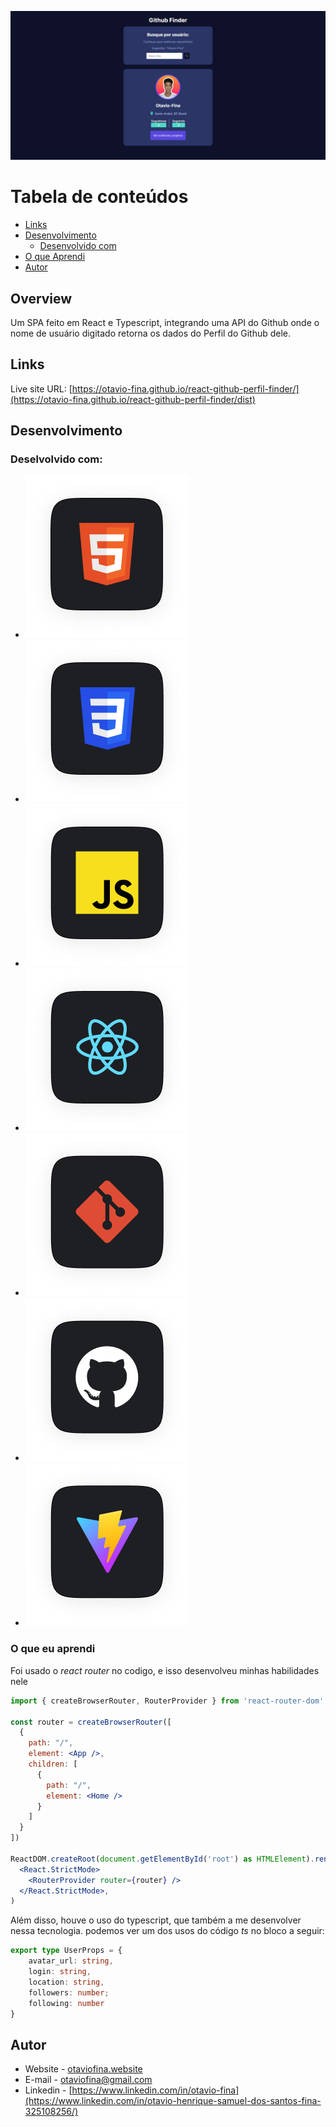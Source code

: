 
![Github Finder Desktop](/img_readme/github_finder.png)

Tabela de conteúdos
=================
   * [Links](#Links)
   * [Desenvolvimento](#Desenvolvimento)
      * [Desenvolvido com](#Desenvolvido-com)
   * [O que Aprendi](#o-que-aprendi)
   * [Autor](#autor)

## Overview
Um SPA feito em React e Typescript, integrando uma API do Github onde o nome de usuário digitado retorna os dados do Perfil do Github dele.

## Links

Live site URL: [https://otavio-fina.github.io/react-github-perfil-finder/](https://otavio-fina.github.io/react-github-perfil-finder/dist)



## Desenvolvimento

### Deselvolvido com:

- ![HTML](/img_readme/Tech-Stack-Logos/html5.png)
- ![CSS](/img_readme/Tech-Stack-Logos/css.png)
- ![JAVASCRIPT](/img_readme/Tech-Stack-Logos/js.png)
- ![REACT](/img_readme/Tech-Stack-Logos/reactjs.png)
- ![GIT](/img_readme/Tech-Stack-Logos/git.png)
- ![GITHUB](/img_readme/Tech-Stack-Logos/gitlab.png)
- ![VITE](/img_readme/Tech-Stack-Logos/vitejs.png)


### O que eu aprendi

Foi usado o _*react router*_ no codigo, e isso desenvolveu minhas habilidades nele
```jsx
import { createBrowserRouter, RouterProvider } from 'react-router-dom'

const router = createBrowserRouter([
  {
    path: "/",
    element: <App />,
    children: [
      {
        path: "/",
        element: <Home />        
      }
    ]
  }
])

ReactDOM.createRoot(document.getElementById('root') as HTMLElement).render(
  <React.StrictMode>
    <RouterProvider router={router} />
  </React.StrictMode>,
)

```

Além disso, houve o uso do typescript, que também a me desenvolver nessa tecnologia. podemos ver um dos usos do código _ts_ no bloco a seguir:

```typescript
export type UserProps = {
    avatar_url: string,
    login: string,
    location: string,
    followers: number;
    following: number
}
```


 
## Autor
- Website - [otaviofina.website](otaviofina.website)
- E-mail - otaviofina@gmail.com
- Linkedin - [https://www.linkedin.com/in/otavio-fina](https://www.linkedin.com/in/otavio-henrique-samuel-dos-santos-fina-325108256/)
